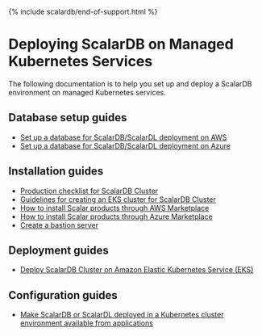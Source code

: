 {% include scalardb/end-of-support.html %}

# Deploying ScalarDB on Managed Kubernetes Services

The following documentation is to help you set up and deploy a ScalarDB environment on managed Kubernetes services.

## Database setup guides

* [Set up a database for ScalarDB/ScalarDL deployment on AWS](SetupDatabaseForAWS.md)
* [Set up a database for ScalarDB/ScalarDL deployment on Azure](SetupDatabaseForAzure.md)

## Installation guides

* [Production checklist for ScalarDB Cluster](ProductionChecklistForScalarDBCluster.md)
* [Guidelines for creating an EKS cluster for ScalarDB Cluster](CreateEKSClusterForScalarDBCluster.md)
* [How to install Scalar products through AWS Marketplace](AwsMarketplaceGuide.md)
* [How to install Scalar products through Azure Marketplace](AzureMarketplaceGuide.md)
* [Create a bastion server](CreateBastionServer.md)

## Deployment guides

* [Deploy ScalarDB Cluster on Amazon Elastic Kubernetes Service (EKS)](ManualDeploymentGuideScalarDBClusterOnEKS.md)

## Configuration guides

* [Make ScalarDB or ScalarDL deployed in a Kubernetes cluster environment available from applications](AccessScalarProducts.md)

